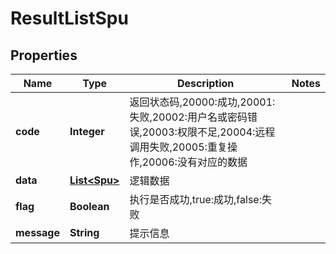 
# ResultListSpu

## Properties
Name | Type | Description | Notes
------------ | ------------- | ------------- | -------------
**code** | **Integer** | 返回状态码,20000:成功,20001:失败,20002:用户名或密码错误,20003:权限不足,20004:远程调用失败,20005:重复操作,20006:没有对应的数据 | 
**data** | [**List&lt;Spu&gt;**](Spu.md) | 逻辑数据 | 
**flag** | **Boolean** | 执行是否成功,true:成功,false:失败 | 
**message** | **String** | 提示信息 | 



